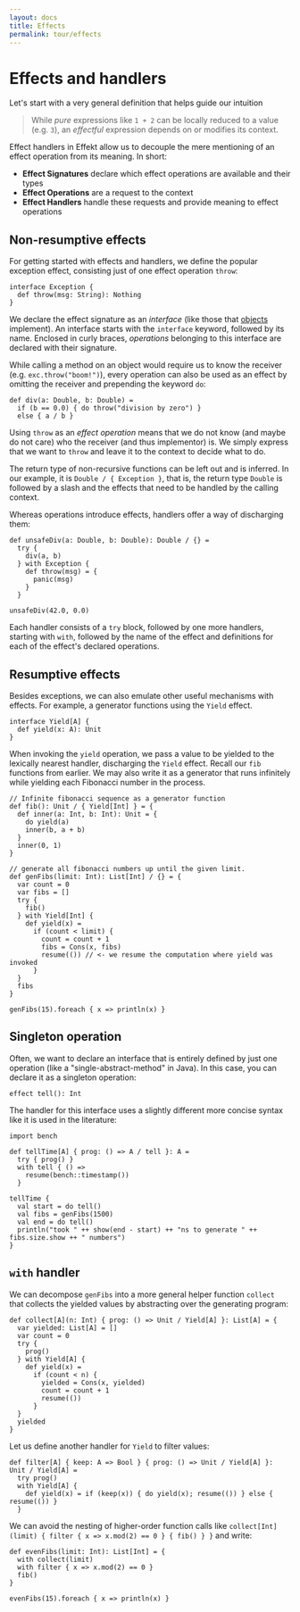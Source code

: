 ```yaml
---
layout: docs
title: Effects
permalink: tour/effects
---
```


# Effects and handlers

Let's start with a very general definition that helps guide our intuition

> While _pure_ expressions like `1 + 2` can be locally reduced to a value (e.g. `3`),
> an _effectful_ expression depends on or modifies its context.

Effect handlers in Effekt allow us to decouple the mere mentioning of an effect operation from its meaning. In short:

- **Effect Signatures** declare which effect operations are available and their types
- **Effect Operations** are a request to the context
- **Effect Handlers** handle these requests and provide meaning to effect operations

## Non-resumptive effects

For getting started with effects and handlers, we define the popular exception effect, consisting just of one effect operation `throw`:

```
interface Exception {
  def throw(msg: String): Nothing
}
```
We declare the effect signature as an _interface_ (like those that [objects](./objects) implement).
An interface starts with the `interface` keyword, followed by its name.
Enclosed in curly braces, _operations_ belonging to this interface are declared with their signature.

While calling a method on an object would require us to know the receiver (e.g. `exc.throw("boom!")`),
every operation can also be used as an effect by omitting the receiver and prepending the keyword `do`:

```
def div(a: Double, b: Double) =
  if (b == 0.0) { do throw("division by zero") }
  else { a / b }
```
Using `throw` as an _effect operation_ means that we do not know (and maybe do not care) who the receiver (and thus implementor) is. We simply express that we want to `throw` and leave it to the context to decide what to do.

The return type of non-recursive functions can be left out and is inferred.
In our example, it is `Double / { Exception }`, that is, the return type `Double` is followed by a slash and the effects that need to be handled by the calling context.

Whereas operations introduce effects, handlers offer a way of discharging them:

```
def unsafeDiv(a: Double, b: Double): Double / {} =
  try {
    div(a, b)
  } with Exception {
    def throw(msg) = {
      panic(msg)
    }
  }
```

```effekt:repl
unsafeDiv(42.0, 0.0)
```

Each handler consists of a `try` block, followed by one more handlers, starting with `with`, followed by the name of the effect and definitions for each of the effect's declared operations.

## Resumptive effects

Besides exceptions, we can also emulate other useful mechanisms with effects. For example, a generator functions using the
`Yield` effect.

```
interface Yield[A] {
  def yield(x: A): Unit
}
```

When invoking the `yield` operation, we pass a value to be yielded to the lexically nearest handler, discharging the
`Yield` effect. Recall our `fib` functions from earlier. We may also write it as a generator that runs infinitely while
yielding each Fibonacci number in the process.

```
// Infinite fibonacci sequence as a generator function
def fib(): Unit / { Yield[Int] } = {
  def inner(a: Int, b: Int): Unit = {
    do yield(a)
    inner(b, a + b)
  }
  inner(0, 1)
}

// generate all fibonacci numbers up until the given limit.
def genFibs(limit: Int): List[Int] / {} = {
  var count = 0
  var fibs = []
  try {
    fib()
  } with Yield[Int] {
    def yield(x) =
      if (count < limit) {
        count = count + 1
        fibs = Cons(x, fibs)
        resume(()) // <- we resume the computation where yield was invoked
      }
  }
  fibs
}
```

```effekt:repl
genFibs(15).foreach { x => println(x) }
```

## Singleton operation

Often, we want to declare an interface that is entirely defined by just one operation (like a "single-abstract-method" in Java). In this case, you can declare it as a singleton operation:
```
effect tell(): Int
```

The handler for this interface uses a slightly different more concise syntax like it is used in the literature:

```
import bench

def tellTime[A] { prog: () => A / tell }: A =
  try { prog() }
  with tell { () =>
    resume(bench::timestamp())
  }
```

```effekt:repl
tellTime {
  val start = do tell()
  val fibs = genFibs(1500)
  val end = do tell()
  println("took " ++ show(end - start) ++ "ns to generate " ++ fibs.size.show ++ " numbers")
}
```

## `with` handler
We can decompose `genFibs` into a more general helper function `collect` that collects the
yielded values by abstracting over the generating program:
```
def collect[A](n: Int) { prog: () => Unit / Yield[A] }: List[A] = {
  var yielded: List[A] = []
  var count = 0
  try {
    prog()
  } with Yield[A] {
    def yield(x) =
      if (count < n) {
        yielded = Cons(x, yielded)
        count = count + 1
        resume(())
      }
  }
  yielded
}
```
Let us define another handler for `Yield` to filter values:
```
def filter[A] { keep: A => Bool } { prog: () => Unit / Yield[A] }: Unit / Yield[A] =
  try prog()
  with Yield[A] {
    def yield(x) = if (keep(x)) { do yield(x); resume(()) } else { resume(()) }
  }
```

We can avoid the nesting of higher-order function calls like `collect[Int](limit) { filter { x => x.mod(2) == 0 } { fib() } }` and write:
```
def evenFibs(limit: Int): List[Int] = {
  with collect(limit)
  with filter { x => x.mod(2) == 0 }
  fib()
}
```



```effekt:repl
evenFibs(15).foreach { x => println(x) }
```
